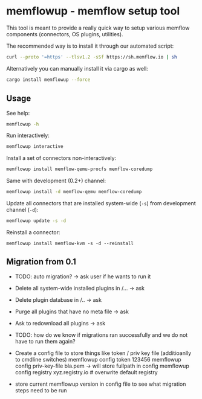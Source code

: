 # memflowup - memflow setup tool

This tool is meant to provide a really quick way to setup various memflow components (connectors, OS plugins, utilities).

The recommended way is to install it through our automated script:
```sh
curl --proto '=https' --tlsv1.2 -sSf https://sh.memflow.io | sh
```

Alternatively you can manually install it via cargo as well:
```sh
cargo install memflowup --force
```

## Usage

See help:

```sh
memflowup -h
```

Run interactively:

```sh
memflowup interactive
```

Install a set of connectors non-interactively:

```sh
memflowup install memflow-qemu-procfs memflow-coredump
```

Same with development (0.2+) channel:

```sh
memflowup install -d memflow-qemu memflow-coredump
```

Update all connectors that are installed system-wide (`-s`) from development channel (`-d`):

```sh
memflowup update -s -d
```

Reinstall a connector:

```
memflowup install memflow-kvm -s -d --reinstall
```

## Migration from 0.1

- TODO: auto migration? -> ask user if he wants to run it
- Delete all system-wide installed plugins in /... -> ask
- Delete plugin database in /.. -> ask
- Purge all plugins that have no meta file -> ask
- Ask to redownload all plugins -> ask
- TODO: how do we know if migrations ran successfully and we do not have to run them again?

- Create a config file to store things like token / priv key file (additioanlly to cmdline switches)
  memflowup config token 123456
  memflowup config priv-key-file bla.pem -> will store fullpath in config
  memflowup config registry xyz.registry.io # overwrite default registry

- store current memflowup version in config file to see what migration steps need to be run
